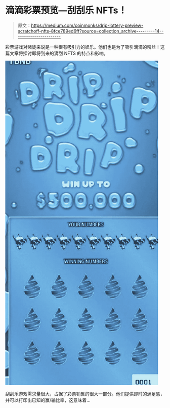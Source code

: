 # 滴滴彩票预览—刮刮乐 NFTs！

> 原文：<https://medium.com/coinmonks/drip-lottery-preview-scratchoff-nfts-8fce789ed6ff?source=collection_archive---------14----------------------->

彩票游戏对赌徒来说是一种很有吸引力的娱乐。他们也是为了吸引滴滴的粉丝！这篇文章将探讨即将到来的滴刮 NFTS 的特点和影响。

![](img/1df7f93f3f2169c22d827971d38afc32.png)

刮刮乐游戏需求量很大，占据了彩票销售的很大一部分。他们提供即时的满足感，并可以打印出已知的赢/输比率，这意味着…